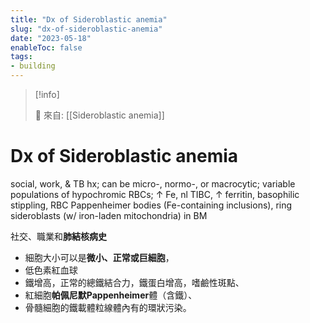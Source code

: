 ```yaml
---
title: "Dx of Sideroblastic anemia"
slug: "dx-of-sideroblastic-anemia"
date: "2023-05-18"
enableToc: false
tags:
- building
---
```


> [!info]
>
> 🌱 來自: [[Sideroblastic anemia]]

# Dx of Sideroblastic anemia

social, work, & TB hx; can be micro-, normo-, or macrocytic; variable populations of hypochromic RBCs; ↑ Fe, nl TIBC, ↑ ferritin, basophilic stippling, RBC Pappenheimer bodies (Fe-containing inclusions), ring sideroblasts (w/ iron-laden mitochondria) in BM

社交、職業和**肺結核病史**

* 細胞大小可以是**微小、正常或巨細胞**，
* 低色素紅血球
* 鐵增高，正常的總鐵結合力，鐵蛋白增高，嗜鹼性斑點、
* 紅細胞**帕佩尼默Pappenheimer**體（含鐵）、
* 骨髓細胞的鐵載體粒線體內有的環狀污染。
